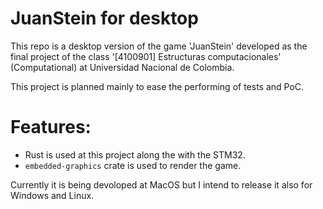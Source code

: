 # JuanStein for desktop

This repo is a desktop version of the game 'JuanStein' developed as the final project of the class '\[4100901\] Estructuras computacionales' (Computational) at Universidad Nacional de Colombia.

This project is planned mainly to ease the performing of tests and PoC.


# Features:
* Rust is used at this project along the with the STM32.
* `embedded-graphics` crate is used to render the game.

Currently it is being devoloped at MacOS but I intend to release it also for Windows and Linux.
